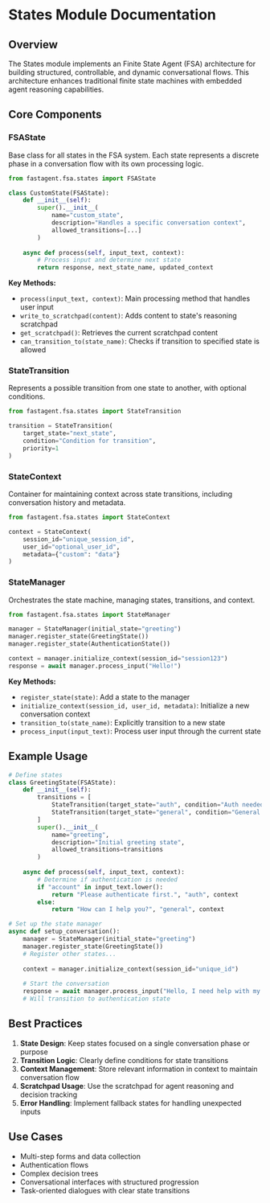 # States Module Documentation

## Overview

The States module implements an Finite State Agent (FSA) architecture for building structured, controllable, and dynamic conversational flows. This architecture enhances traditional finite state machines with embedded agent reasoning capabilities.

## Core Components

### FSAState

Base class for all states in the FSA system. Each state represents a discrete phase in a conversation flow with its own processing logic.

```python
from fastagent.fsa.states import FSAState

class CustomState(FSAState):
    def __init__(self):
        super().__init__(
            name="custom_state",
            description="Handles a specific conversation context",
            allowed_transitions=[...]
        )
    
    async def process(self, input_text, context):
        # Process input and determine next state
        return response, next_state_name, updated_context
```

**Key Methods:**
- `process(input_text, context)`: Main processing method that handles user input
- `write_to_scratchpad(content)`: Adds content to state's reasoning scratchpad
- `get_scratchpad()`: Retrieves the current scratchpad content
- `can_transition_to(state_name)`: Checks if transition to specified state is allowed

### StateTransition

Represents a possible transition from one state to another, with optional conditions.

```python
from fastagent.fsa.states import StateTransition

transition = StateTransition(
    target_state="next_state",
    condition="Condition for transition",
    priority=1
)
```

### StateContext

Container for maintaining context across state transitions, including conversation history and metadata.

```python
from fastagent.fsa.states import StateContext

context = StateContext(
    session_id="unique_session_id",
    user_id="optional_user_id",
    metadata={"custom": "data"}
)
```

### StateManager

Orchestrates the state machine, managing states, transitions, and context.

```python
from fastagent.fsa.states import StateManager

manager = StateManager(initial_state="greeting")
manager.register_state(GreetingState())
manager.register_state(AuthenticationState())

context = manager.initialize_context(session_id="session123")
response = await manager.process_input("Hello!")
```

**Key Methods:**
- `register_state(state)`: Add a state to the manager
- `initialize_context(session_id, user_id, metadata)`: Initialize a new conversation context
- `transition_to(state_name)`: Explicitly transition to a new state
- `process_input(input_text)`: Process user input through the current state

## Example Usage

```python
# Define states
class GreetingState(FSAState):
    def __init__(self):
        transitions = [
            StateTransition(target_state="auth", condition="Auth needed"),
            StateTransition(target_state="general", condition="General query")
        ]
        super().__init__(
            name="greeting",
            description="Initial greeting state",
            allowed_transitions=transitions
        )
    
    async def process(self, input_text, context):
        # Determine if authentication is needed
        if "account" in input_text.lower():
            return "Please authenticate first.", "auth", context
        else:
            return "How can I help you?", "general", context

# Set up the state manager
async def setup_conversation():
    manager = StateManager(initial_state="greeting")
    manager.register_state(GreetingState())
    # Register other states...
    
    context = manager.initialize_context(session_id="unique_id")
    
    # Start the conversation
    response = await manager.process_input("Hello, I need help with my account")
    # Will transition to authentication state
```

## Best Practices

1. **State Design**: Keep states focused on a single conversation phase or purpose
2. **Transition Logic**: Clearly define conditions for state transitions
3. **Context Management**: Store relevant information in context to maintain conversation flow
4. **Scratchpad Usage**: Use the scratchpad for agent reasoning and decision tracking
5. **Error Handling**: Implement fallback states for handling unexpected inputs

## Use Cases

- Multi-step forms and data collection
- Authentication flows
- Complex decision trees
- Conversational interfaces with structured progression
- Task-oriented dialogues with clear state transitions 